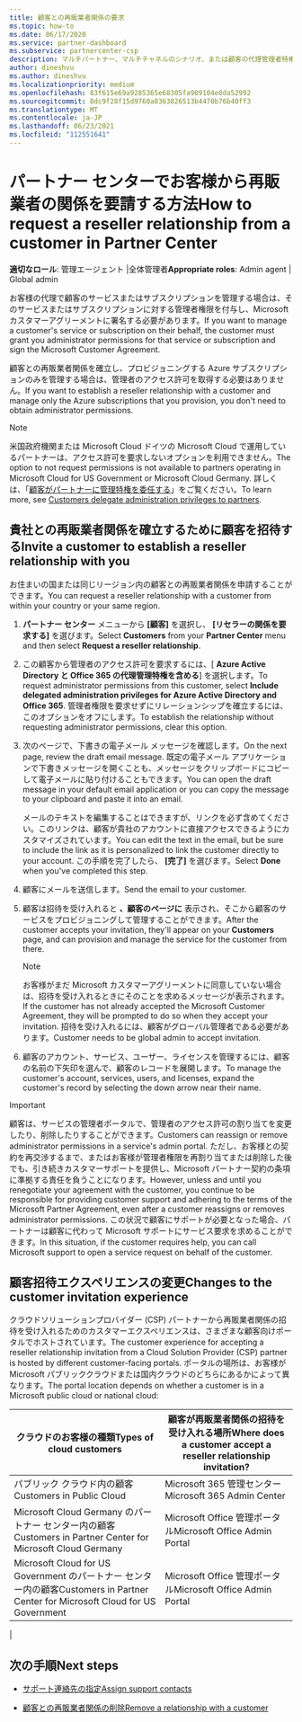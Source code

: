```yaml
---
title: 顧客との再販業者関係の要求
ms.topic: how-to
ms.date: 06/17/2020
ms.service: partner-dashboard
ms.subservice: partnercenter-csp
description: マルチパートナー、マルチチャネルのシナリオ、または顧客の代理管理者特権を復元する必要がある場合は、顧客との関係を要求します。
author: dineshvu
ms.author: dineshvu
ms.localizationpriority: medium
ms.openlocfilehash: 83f615e69a9285365e68305fa909104e0da52992
ms.sourcegitcommit: 8dc9f28f15d9760a8363826513b4470b76b40ff3
ms.translationtype: MT
ms.contentlocale: ja-JP
ms.lasthandoff: 06/23/2021
ms.locfileid: "112551641"
---
```

# <a name="how-to-request-a-reseller-relationship-from-a-customer-in-partner-center"></a><span data-ttu-id="4add4-103">パートナー センターでお客様から再販業者の関係を要請する方法</span><span class="sxs-lookup"><span data-stu-id="4add4-103">How to request a reseller relationship from a customer in Partner Center</span></span>

<span data-ttu-id="4add4-104">**適切なロール**: 管理エージェント |全体管理者</span><span class="sxs-lookup"><span data-stu-id="4add4-104">**Appropriate roles**: Admin agent | Global admin</span></span>

<span data-ttu-id="4add4-105">お客様の代理で顧客のサービスまたはサブスクリプションを管理する場合は、そのサービスまたはサブスクリプションに対する管理者権限を付与し、Microsoft カスタマーアグリーメントに署名する必要があります。</span><span class="sxs-lookup"><span data-stu-id="4add4-105">If you want to manage a customer's service or subscription on their behalf, the customer must grant you administrator permissions for that service or subscription and sign the Microsoft Customer Agreement.</span></span>

<span data-ttu-id="4add4-106">顧客との再販業者関係を確立し、プロビジョニングする Azure サブスクリプションのみを管理する場合は、管理者のアクセス許可を取得する必要はありません。</span><span class="sxs-lookup"><span data-stu-id="4add4-106">If you want to establish a reseller relationship with a customer and manage only the Azure subscriptions that you provision, you don't need to obtain administrator permissions.</span></span>

>[!NOTE] 
><span data-ttu-id="4add4-107">米国政府機関または Microsoft Cloud ドイツの Microsoft Cloud で運用しているパートナーは、アクセス許可を要求しないオプションを利用できません。</span><span class="sxs-lookup"><span data-stu-id="4add4-107">The option to not request permissions is not available to partners operating in Microsoft Cloud for US Government or Microsoft Cloud Germany.</span></span> <span data-ttu-id="4add4-108">詳しくは、「[顧客がパートナーに管理特権を委任する](customers-revoke-admin-privileges.md)」をご覧ください。</span><span class="sxs-lookup"><span data-stu-id="4add4-108">To learn more, see [Customers delegate administration privileges to partners](customers-revoke-admin-privileges.md).</span></span>

## <a name="invite-a-customer-to-establish-a-reseller-relationship-with-you"></a><span data-ttu-id="4add4-109">貴社との再販業者関係を確立するために顧客を招待する</span><span class="sxs-lookup"><span data-stu-id="4add4-109">Invite a customer to establish a reseller relationship with you</span></span>

<span data-ttu-id="4add4-110">お住まいの国または同じリージョン内の顧客との再販業者関係を申請することができます。</span><span class="sxs-lookup"><span data-stu-id="4add4-110">You can request a reseller relationship with a customer from within your country or your same region.</span></span>

1. <span data-ttu-id="4add4-111">**パートナー センター** メニューから **[顧客]** を選択し、 **[リセラーの関係を要求する]** を選びます。</span><span class="sxs-lookup"><span data-stu-id="4add4-111">Select **Customers** from your **Partner Center** menu and then select **Request a reseller relationship**.</span></span>

2. <span data-ttu-id="4add4-112">この顧客から管理者のアクセス許可を要求するには、[ **Azure Active Directory と Office 365 の代理管理特権を含める**] を選択します。</span><span class="sxs-lookup"><span data-stu-id="4add4-112">To request administrator permissions from this customer, select **Include delegated administration privileges for Azure Active Directory and Office 365**.</span></span> <span data-ttu-id="4add4-113">管理者権限を要求せずにリレーションシップを確立するには、このオプションをオフにします。</span><span class="sxs-lookup"><span data-stu-id="4add4-113">To establish the relationship without requesting administrator permissions, clear this option.</span></span>

3. <span data-ttu-id="4add4-114">次のページで、下書きの電子メール メッセージを確認します。</span><span class="sxs-lookup"><span data-stu-id="4add4-114">On the next page, review the draft email message.</span></span> <span data-ttu-id="4add4-115">既定の電子メール アプリケーションで下書きメッセージを開くことも、メッセージをクリップボードにコピーして電子メールに貼り付けることもできます。</span><span class="sxs-lookup"><span data-stu-id="4add4-115">You can open the draft message in your default email application or you can copy the message to your clipboard and paste it into an email.</span></span>

   <span data-ttu-id="4add4-116">メールのテキストを編集することはできますが、リンクを必ず含めてください。このリンクは、顧客が貴社のアカウントに直接アクセスできるようにカスタマイズされています。</span><span class="sxs-lookup"><span data-stu-id="4add4-116">You can edit the text in the email, but be sure to include the link as it is personalized to link the customer directly to your account.</span></span> <span data-ttu-id="4add4-117">この手順を完了したら、 **[完了]** を選びます。</span><span class="sxs-lookup"><span data-stu-id="4add4-117">Select **Done** when you've completed this step.</span></span>

4. <span data-ttu-id="4add4-118">顧客にメールを送信します。</span><span class="sxs-lookup"><span data-stu-id="4add4-118">Send the email to your customer.</span></span>

5. <span data-ttu-id="4add4-119">顧客は招待を受け入れると **、顧客のページに** 表示され、そこから顧客のサービスをプロビジョニングして管理することができます。</span><span class="sxs-lookup"><span data-stu-id="4add4-119">After the customer accepts your invitation, they'll appear on your **Customers** page, and can provision and manage the service for the customer from there.</span></span>

   > [!NOTE]
   > <span data-ttu-id="4add4-120">お客様がまだ Microsoft カスタマーアグリーメントに同意していない場合は、招待を受け入れるときにそのことを求めるメッセージが表示されます。</span><span class="sxs-lookup"><span data-stu-id="4add4-120">If the customer has not already accepted the Microsoft Customer Agreement, they will be prompted to do so when they accept your invitation.</span></span> <span data-ttu-id="4add4-121">招待を受け入れるには、顧客がグローバル管理者である必要があります。</span><span class="sxs-lookup"><span data-stu-id="4add4-121">Customer needs to be global admin to accept invitation.</span></span>

6. <span data-ttu-id="4add4-122">顧客のアカウント、サービス、ユーザー、ライセンスを管理するには、顧客の名前の下矢印を選んで、顧客のレコードを展開します。</span><span class="sxs-lookup"><span data-stu-id="4add4-122">To manage the customer's account, services, users, and licenses, expand the customer's record by selecting the down arrow near their name.</span></span>

> [!IMPORTANT]  
> <span data-ttu-id="4add4-123">顧客は、サービスの管理者ポータルで、管理者のアクセス許可の割り当てを変更したり、削除したりすることができます。</span><span class="sxs-lookup"><span data-stu-id="4add4-123">Customers can reassign or remove administrator permissions in a service's admin portal.</span></span> <span data-ttu-id="4add4-124">ただし、お客様との契約を再交渉するまで、またはお客様が管理者権限を再割り当てまたは削除した後でも、引き続きカスタマーサポートを提供し、Microsoft パートナー契約の条項に準拠する責任を負うことになります。</span><span class="sxs-lookup"><span data-stu-id="4add4-124">However, unless and until you renegotiate your agreement with the customer, you continue to be responsible for providing customer support and adhering to the terms of the Microsoft Partner Agreement, even after a customer reassigns or removes administrator permissions.</span></span> <span data-ttu-id="4add4-125">この状況で顧客にサポートが必要となった場合、パートナーは顧客に代わって Microsoft サポートにサービス要求を求めることができます。</span><span class="sxs-lookup"><span data-stu-id="4add4-125">In this situation, if the customer requires help, you can call Microsoft support to open a service request on behalf of the customer.</span></span>

## <a name="changes-to-the-customer-invitation-experience"></a><span data-ttu-id="4add4-126">顧客招待エクスペリエンスの変更</span><span class="sxs-lookup"><span data-stu-id="4add4-126">Changes to the customer invitation experience</span></span>

<span data-ttu-id="4add4-127">クラウドソリューションプロバイダー (CSP) パートナーから再販業者関係の招待を受け入れるためのカスタマーエクスペリエンスは、さまざまな顧客向けポータルでホストされています。</span><span class="sxs-lookup"><span data-stu-id="4add4-127">The customer experience for accepting a reseller relationship invitation from a Cloud Solution Provider (CSP) partner is hosted by different customer-facing portals.</span></span> <span data-ttu-id="4add4-128">ポータルの場所は、お客様が Microsoft パブリッククラウドまたは国内クラウドのどちらにあるかによって異なります。</span><span class="sxs-lookup"><span data-stu-id="4add4-128">The portal location depends on whether a customer is in a Microsoft public cloud or national cloud:</span></span>

|<span data-ttu-id="4add4-129">クラウドのお客様の種類</span><span class="sxs-lookup"><span data-stu-id="4add4-129">Types of cloud customers</span></span>  | <span data-ttu-id="4add4-130">顧客が再販業者関係の招待を受け入れる場所</span><span class="sxs-lookup"><span data-stu-id="4add4-130">Where does a customer accept a reseller relationship invitation?</span></span> |
|---------|---------
| <span data-ttu-id="4add4-131">パブリック クラウド内の顧客</span><span class="sxs-lookup"><span data-stu-id="4add4-131">Customers in Public Cloud</span></span> | <span data-ttu-id="4add4-132">Microsoft 365 管理センター</span><span class="sxs-lookup"><span data-stu-id="4add4-132">Microsoft 365 Admin Center</span></span> |
| <span data-ttu-id="4add4-133">Microsoft Cloud Germany のパートナー センター内の顧客</span><span class="sxs-lookup"><span data-stu-id="4add4-133">Customers in Partner Center for Microsoft Cloud Germany</span></span> | <span data-ttu-id="4add4-134">Microsoft Office 管理ポータル</span><span class="sxs-lookup"><span data-stu-id="4add4-134">Microsoft Office Admin Portal</span></span> |
| <span data-ttu-id="4add4-135">Microsoft Cloud for US Government のパートナー センター内の顧客</span><span class="sxs-lookup"><span data-stu-id="4add4-135">Customers in Partner Center for Microsoft Cloud for US Government</span></span> | <span data-ttu-id="4add4-136">Microsoft Office 管理ポータル</span><span class="sxs-lookup"><span data-stu-id="4add4-136">Microsoft Office Admin Portal</span></span> |
|

## <a name="next-steps"></a><span data-ttu-id="4add4-137">次の手順</span><span class="sxs-lookup"><span data-stu-id="4add4-137">Next steps</span></span>

- [<span data-ttu-id="4add4-138">サポート連絡先の指定</span><span class="sxs-lookup"><span data-stu-id="4add4-138">Assign support contacts</span></span>](assign-support-contacts.md)

- [<span data-ttu-id="4add4-139">顧客との再販業者関係の削除</span><span class="sxs-lookup"><span data-stu-id="4add4-139">Remove a relationship with a customer</span></span>](remove-a-relationship.md)
